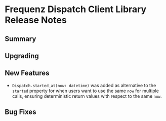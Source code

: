 # Frequenz Dispatch Client Library Release Notes

## Summary

<!-- Here goes a general summary of what this release is about -->

## Upgrading

<!-- Here goes notes on how to upgrade from previous versions, including deprecations and what they should be replaced with -->

## New Features

* `Dispatch.started_at(now: datetime)` was added as alternative to the `started` property for when users want to use the same `now` for multiple calls, ensuring deterministic return values with respect to the same `now`.

## Bug Fixes

<!-- Here goes notable bug fixes that are worth a special mention or explanation -->
